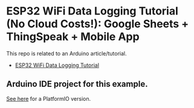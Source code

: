 # ESP32 WiFi Data Logging Tutorial (No Cloud Costs!): Google Sheets + ThingSpeak + Mobile App

This repo is related to an Arduino article/tutorial.

* [ESP32 WiFi Data Logging Tutorial](https://bj-dehaan-solutions.com.au/articles/arduino-esp32-iot/esp32-wifi-data-logging-tutorial-google-sheets-thingSpeak)

## Arduino IDE project for this example. 

[See here](https://github.com/Ben-BJD/ESP32-WiFi-Data-Logging-Tutorial-01-Thingspeak-Arduino-IDE) for a PlatformIO version.
